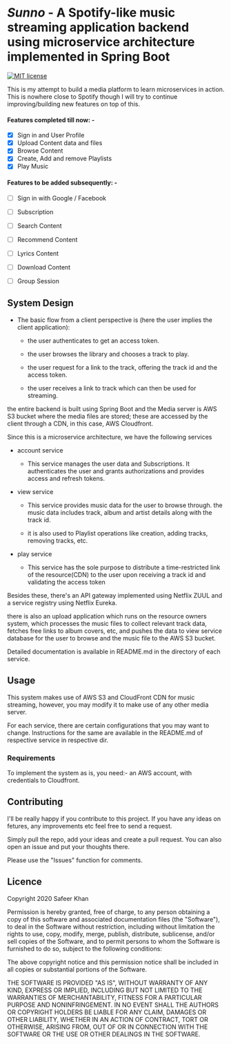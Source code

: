 # _Sunno_ - A Spotify-like music streaming application backend using microservice architecture implemented in Spring Boot

[![MIT license](https://img.shields.io/badge/License-MIT-blue.svg)](https://lbesson.mit-license.org/)

This is my attempt to build a media platform to learn microservices in action. This is nowhere close to Spotify though I will try to continue improving/building new features on top of this.

#### Features completed till now: -
- [x] Sign in and User Profile
- [x] Upload Content data and files
- [x] Browse Content
- [x] Create, Add and remove Playlists
- [x] Play Music

#### Features to be added subsequently: -

- [ ] Sign in with Google / Facebook
- [ ] Subscription
- [ ] Search Content
- [ ] Recommend Content
- [ ] Lyrics Content
- [ ] Download Content
- [ ] Group Session


## System Design


* The basic flow from a client perspective is (here the user implies the client application):

	* the user authenticates to get an access token.

	* the user browses the library and chooses a track to play.

	* the user request for a link to the track, offering the track id and the access token.

 	* the user receives a link to track which can then be used for streaming.


the entire backend is built using Spring Boot and the Media server is AWS S3 bucket where the media files are stored; these are accessed by the client through a CDN, in this case, AWS Cloudfront.

Since this is a microservice architecture, we have the following services

*  account service

	* This service manages the user data and Subscriptions. It authenticates the user and grants authorizations and provides access and refresh tokens.

* view service

 	* This service provides music data for the user to browse through. the music data includes track, album and artist details along with the track id.

 	* it is also used to Playlist operations like creation, adding tracks, removing tracks, etc.
	
* play service

	* This service has the sole purpose to distribute a time-restricted link of the resource(CDN) to the user upon receiving a track id and validating the access token

Besides these, there's an API gateway implemented using Netflix ZUUL and a service registry using Netflix Eureka.

there is also an upload application which runs on the resource owners system, which processes the music files to collect relevant track data, fetches free links to album covers, etc, and pushes the data to view service database for the user to browse and the music file to the AWS S3 bucket.

Detailed documentation is available in README.md in the directory of each service.

## Usage

This system makes use of AWS S3 and CloudFront CDN for music streaming, however, you may modify it to make use of any other media server.

For each service, there are certain configurations that you may want to change. Instructions for the same are available in the README.md of respective service in respective dir.

### Requirements

To implement the system as is, you need:-
	an AWS account, with credentials to Cloudfront.


## Contributing

I'll be really happy if you contribute to this project. If you have any ideas on fetures, any improvements etc feel free to send a request.

Simply pull the repo, add your ideas and create a pull request. You can also open an issue and put your thoughts there.

Please use the "Issues" function for comments.


## Licence

Copyright 2020 Safeer Khan

Permission is hereby granted, free of charge, to any person obtaining a copy of this software and associated documentation files (the "Software"), to deal in the Software without restriction, including without limitation the rights to use, copy, modify, merge, publish, distribute, sublicense, and/or sell copies of the Software, and to permit persons to whom the Software is furnished to do so, subject to the following conditions:

The above copyright notice and this permission notice shall be included in all copies or substantial portions of the Software.

THE SOFTWARE IS PROVIDED "AS IS", WITHOUT WARRANTY OF ANY KIND, EXPRESS OR IMPLIED, INCLUDING BUT NOT LIMITED TO THE WARRANTIES OF MERCHANTABILITY, FITNESS FOR A PARTICULAR PURPOSE AND NONINFRINGEMENT. IN NO EVENT SHALL THE AUTHORS OR COPYRIGHT HOLDERS BE LIABLE FOR ANY CLAIM, DAMAGES OR OTHER LIABILITY, WHETHER IN AN ACTION OF CONTRACT, TORT OR OTHERWISE, ARISING FROM, OUT OF OR IN CONNECTION WITH THE SOFTWARE OR THE USE OR OTHER DEALINGS IN THE SOFTWARE.

